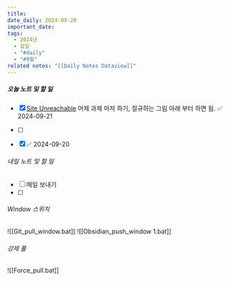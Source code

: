 ```yaml
---
title: 
date_daily: 2024-09-20
important_date: 
tags:
  - 2024년
  - 할일
  - "#daily"
  - "#9월"
related notes: "[[Daily Notes Dataview]]"
---
```

##### 오늘 노트 및 할 일 
- [x] [Site Unreachable](https://colab.research.google.com/drive/1kw_xSdnEuX6fuJOZ2CtpuQz-qcYv4h9f#scrollTo=cHwbQAVBVm5s) 어제 과제 마저 하기, 절규하는 그림 아래 부터 하면 됨. ✅ 2024-09-21
- [ ]
- [x]  ✅ 2024-09-20




###### 내일 노트 및 할 일
- [ ] 메일 보내기
- [ ] 


######  Window 스위치
![[Git_pull_window.bat]]
![[Obsidian_push_window 1.bat]]



###### 강제 풀
![[Force_pull.bat]]